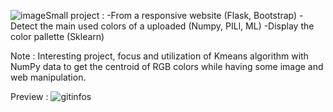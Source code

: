 ![image](https://github.com/user-attachments/assets/ed5998e2-04a7-4e85-bac0-f47ceb236345)Small project : 
  -From a responsive website (Flask, Bootstrap)
  -Detect the main used colors of a uploaded (Numpy, PILl, ML)
  -Display the color pallette (Sklearn) 

Note : Interesting project, focus and utilization of Kmeans algorithm with NumPy data to get the centroid of RGB colors while having some image and web manipulation. 

Preview : 
![gitinfos](https://github.com/user-attachments/assets/d85dd06d-f22f-41a9-8d42-553fe6bad835)
